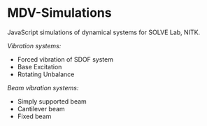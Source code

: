 # MDV-Simulations
JavaScript simulations of dynamical systems for SOLVE Lab, NITK.

*Vibration systems:*
* Forced vibration of SDOF system
* Base Excitation
* Rotating Unbalance

*Beam vibration systems:*
* Simply supported beam
* Cantilever beam
* Fixed beam
